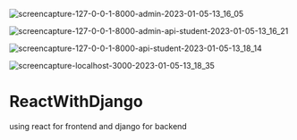 

![screencapture-127-0-0-1-8000-admin-2023-01-05-13_16_05](https://user-images.githubusercontent.com/111860713/210729787-bb4adb9f-da99-421b-a240-e278fc0061d1.png)


![screencapture-127-0-0-1-8000-admin-api-student-2023-01-05-13_16_21](https://user-images.githubusercontent.com/111860713/210729758-405885dd-7d8b-43d9-a278-a88ecc82334f.png)

![screencapture-127-0-0-1-8000-api-student-2023-01-05-13_18_14](https://user-images.githubusercontent.com/111860713/210729735-57805bc4-54a8-48b9-8aa1-0dc1797011d7.png)

![screencapture-localhost-3000-2023-01-05-13_18_35](https://user-images.githubusercontent.com/111860713/210729679-729d4145-6b75-42cc-8a00-1200700be8e8.png)

# ReactWithDjango
using react for frontend and django for backend
